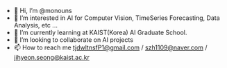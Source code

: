 - 👋 Hi, I’m @monouns
- 👀 I’m interested in AI for Computer Vision, TimeSeries Forecasting, Data Analysis, etc ...
- 🌱 I’m currently learning at KAIST(Korea) AI Graduate School.
- 💞️ I’m looking to collaborate on AI projects 
- 📫 How to reach me tjdwltnsfP1@gmail.com / szh1109@naver.com / jihyeon.seong@kaist.ac.kr

<!---
Seong-JiHyeon/Seong-JiHyeon is a ✨ special ✨ repository because its `README.md` (this file) appears on your GitHub profile.
You can click the Preview link to take a look at your changes.
--->
